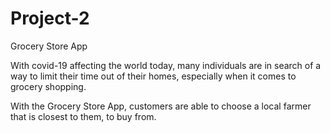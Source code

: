 # Project-2

Grocery Store App

With covid-19 affecting the world today, many individuals are in search of a way to limit their time out of their homes, especially when it comes to grocery shopping.

With the Grocery Store App, customers are able to choose a local farmer that is closest to them, to buy from.
